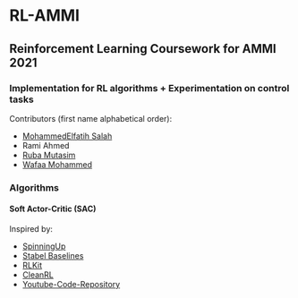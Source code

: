 # RL-AMMI
## Reinforcement Learning Coursework for AMMI 2021
### Implementation for RL algorithms + Experimentation on control tasks

Contributors (first name alphabetical order):
- [MohammedElfatih Salah](https://github.com/mohammedElfatihSalah)
- Rami Ahmed
- [Ruba Mutasim](https://github.com/ruba128)
- [Wafaa Mohammed](https://github.com/Wafaa014)


### Algorithms
#### Soft Actor-Critic (SAC)

Inspired by:
- [SpinningUp](https://github.com/openai/spinningup)
- [Stabel Baselines](https://github.com/hill-a/stable-baselines)
- [RLKit](https://github.com/rail-berkeley/rlkit)
- [CleanRL](https://github.com/vwxyzjn/cleanrl)
- [Youtube-Code-Repository](https://github.com/philtabor/Youtube-Code-Repository)
